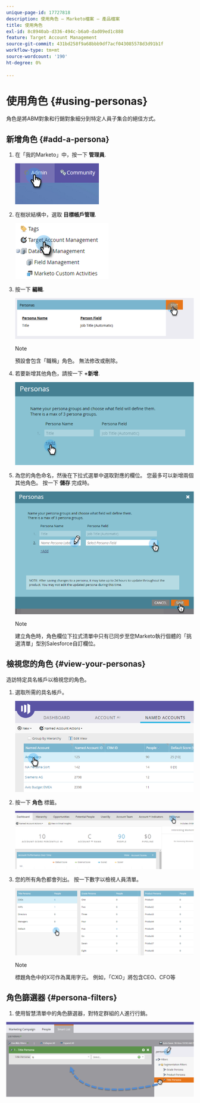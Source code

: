 ```yaml
---
unique-page-id: 17727818
description: 使用角色 — Marketo檔案 — 產品檔案
title: 使用角色
exl-id: 8c8940ab-d336-494c-b6a0-dad09ed1c888
feature: Target Account Management
source-git-commit: 431bd258f9a68bbb9df7acf043085578d3d91b1f
workflow-type: tm+mt
source-wordcount: '190'
ht-degree: 0%

---
```


# 使用角色 {#using-personas}

角色是將ABM對象和行銷對象細分到特定人員子集合的絕佳方式。

## 新增角色 {#add-a-persona}

1. 在「我的Marketo」中，按一下 **管理員**.

   ![](assets/one.png)

1. 在樹狀結構中，選取 **目標帳戶管理**.

   ![](assets/using-personas-2.png)

1. 按一下 **編輯**.

   ![](assets/three.png)

   >[!NOTE]
   >
   >預設會包含「職稱」角色。 無法修改或刪除。

1. 若要新增其他角色，請按一下 **+新增**.

   ![](assets/four.png)

1. 為您的角色命名，然後在下拉式選單中選取對應的欄位。 您最多可以新增兩個其他角色。 按一下 **儲存** 完成時。

   ![](assets/five.png)

   >[!NOTE]
   >
   >建立角色時，角色欄位下拉式清單中只有已同步至您Marketo執行個體的「挑選清單」型別Salesforce自訂欄位。

## 檢視您的角色 {#view-your-personas}

造訪特定具名帳戶以檢視您的角色。

1. 選取所需的具名帳戶。

   ![](assets/one-a.png)

1. 按一下 **角色** 標籤。

   ![](assets/two-a.png)

1. 您的所有角色都會列出。 按一下數字以檢視人員清單。

   ![](assets/three-a.png)

   >[!NOTE]
   >
   >標題角色中的X可作為萬用字元。 例如，「CXO」將包含CEO、CFO等

## 角色篩選器 {#persona-filters}

1. 使用智慧清單中的角色篩選器，對特定群組的人進行行銷。

![](assets/one-b.png)

